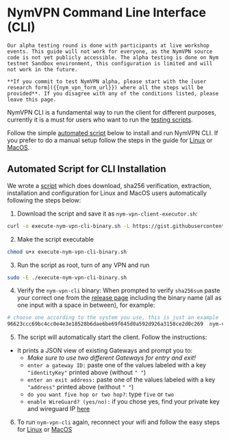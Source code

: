 # NymVPN Command Line Interface (CLI)

```admonish info
Our alpha testing round is done with participants at live workshop events. This guide will not work for everyone, as the NymVPN source code is not yet publicly accessible. The alpha testing is done on Nym testnet Sandbox environment, this configuration is limited and will not work in the future.

**If you commit to test NymVPN alpha, please start with the [user research form]({{nym_vpn_form_url}}) where all the steps will be provided**. If you disagree with any of the conditions listed, please leave this page.
```

NymVPN CLI is a fundamental way to run the client for different purposes, currently it is a must for users who want to run the [testing scripts](testing.md).

Follow the simple [automated script](#automated-script-for-cli-installation) below to install and run NymVPN CLI. If you prefer to do a manual setup follow the steps in the guide for [Linux](cli-linux.md) or [MacOS](cli-mac.md).

## Automated Script for CLI Installation

We wrote a [script](https://gist.github.com/tommyv1987/87267ded27e1eb7651aa9cc745ddf4af/) which does download, sha256 verification, extraction, installation and configuration for Linux and MacOS users automatically following the steps below:

1. Download the script and save it as `nym-vpn-client-executor.sh`: 
```sh
curl -o execute-nym-vpn-cli-binary.sh -L https://gist.githubusercontent.com/tommyv1987/87267ded27e1eb7651aa9cc745ddf4af/raw/99cea8f4d80f2d002802ed1cbedba288bfca4488/execute-nym-vpn-cli-binary.sh
```
2. Make the script executable
```sh
chmod u+x execute-nym-vpn-cli-binary.sh
```
3. Run the script as root, turn of any VPN and run
```sh
sudo -E ./execute-nym-vpn-cli-binary.sh
```
4. Verify the `nym-vpn-cli` binary: When prompted to verify `sha256sum` paste your correct one from the [release page]({{nym_vpn_latest_binary_url}}) including the binary name (all as one input with a space in between), for example:
```sh
# choose one according to the system you use, this is just an example
96623ccc69bc4cc0e4e3e18528b6dae6be69f645d0a592d926a3158ce2d0c269  nym-vpn-cli_0.1.0_macos_x86_64.zip
```
5. The script will automatically start the client. Follow the instructions:  

* It prints a JSON view of existing Gateways and prompt you to:
    - *Make sure to use two different Gateways for entry and exit!*
    - `enter a gateway ID:` paste one of the values labeled with a key `"identityKey"` printed above (without `" "`)
    - `enter an exit address:` paste one of the values labeled with a key `"address"` printed above (without `" "`)
    - `do you want five hop or two hop?`: type `five` or `two`
    - `enable WireGuard? (yes/no):` if you chose yes, find your private key and wireguard IP [here](https://nymvpn.com/en/alpha)

6. To run `nym-vpn-cli` again, reconnect your wifi and follow the easy steps for [Linux](cli-linux.md#run-nymvpn) or [MacOS](cli-mac.md#run-nymvpn)

